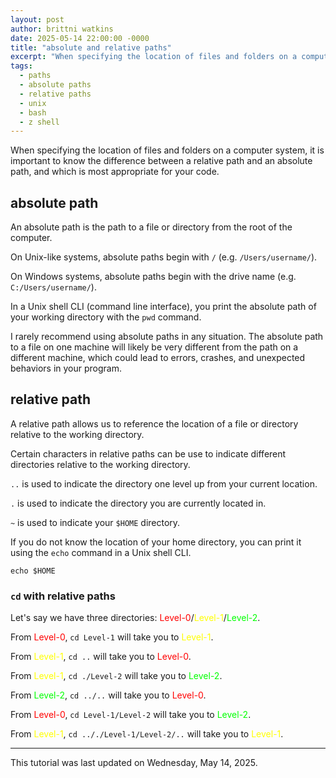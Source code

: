 ```yaml
---
layout: post
author: brittni watkins
date: 2025-05-14 22:00:00 -0000
title: "absolute and relative paths"
excerpt: "When specifying the location of files and folders on a computer system, it is important to know the difference between a relative path and an absolute path, and which is most appropriate for your code."
tags:
  - paths
  - absolute paths
  - relative paths
  - unix
  - bash
  - z shell
---
```


When specifying the location of files and folders on a computer system, it is important to know the difference between a relative path and an absolute path, and which is most appropriate for your code.

## absolute path

An absolute path is the path to a file or directory from the root of the computer.

On Unix-like systems, absolute paths begin with `/` (e.g. `/Users/username/`).

On Windows systems, absolute paths begin with the drive name (e.g. `C:/Users/username/`).

In a Unix shell CLI (command line interface), you print the absolute path of your working directory with the `pwd` command.

I rarely recommend using absolute paths in any situation.  The absolute path to a file on one machine will likely be very different from the path on a different machine, which could lead to errors, crashes, and unexpected behaviors in your program.

## relative path

A relative path allows us to reference the location of a file or directory relative to the working directory.

Certain characters in relative paths can be use to indicate different directories relative to the working directory.

`..` is used to indicate the directory one level up from your current location.

`.` is used to indicate the directory you are currently located in.

`~` is used to indicate your `$HOME` directory.

If you do not know the location of your home directory, you can print it using the `echo` command in a Unix shell CLI.

```shell
echo $HOME
```

### `cd` with relative paths

Let's say we have three directories: <span style="color: red;">Level-0</span>/<span style="color: yellow;">Level-1</span>/<span style="color: lime;">Level-2</span>.

From <span style="color: red;">Level-0</span>, `cd Level-1` will take you to <span style="color: yellow;">Level-1</span>.

From <span style="color: yellow;">Level-1</span>, `cd ..` will take you to <span style="color: red;">Level-0</span>.

From <span style="color: yellow;">Level-1</span>, `cd ./Level-2` will take you to <span style="color: lime;">Level-2</span>.

From <span style="color: lime;">Level-2</span>, `cd ../..` will take you to <span style="color: red;">Level-0</span>.

From <span style="color: red;">Level-0</span>, `cd Level-1/Level-2` will take you to <span style="color: lime;">Level-2</span>.

From <span style="color: yellow;">Level-1</span>, `cd .././Level-1/Level-2/..` will take you to <span style="color: yellow;">Level-1</span>.

----

This tutorial was last updated on Wednesday, May 14, 2025.
